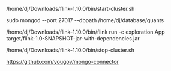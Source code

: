/home/dj/Downloads/flink-1.10.0/bin/start-cluster.sh 

sudo mongod --port 27017 --dbpath /home/dj/database/quants

/home/dj/Downloads/flink-1.10.0/bin/flink run -c exploration.App target/flink-1.0-SNAPSHOT-jar-with-dependencies.jar

/home/dj/Downloads/flink-1.10.0/bin/stop-cluster.sh 


https://github.com/yougov/mongo-connector